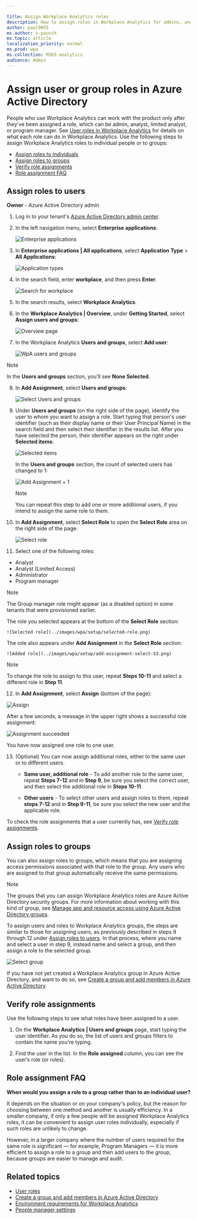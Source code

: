 ```yaml
---

title: Assign Workplace Analytics roles 
description: How to assign roles in Workplace Analytics for admins, analysts, and program managers
author: paul9955
ms.author: v-pausch
ms.topic: article
localization_priority: normal 
ms.prod: wpa
ms.collection: M365-analytics
audience: Admin
---
```


# Assign user or group roles in Azure Active Directory 

People who use Workplace Analytics can work with the product only after they've been assigned a role, which can be admin, analyst, limited analyst, or program manager. See [User roles in Workplace Analytics](../use/user-roles.md) for details on what each role can do in Workplace Analytics. Use the following steps to assign Workplace Analytics roles to individual people or to groups:

* [Assign roles to individuals](#assign-roles-to-users)
* [Assign roles to groups](#assign-roles-to-groups)
* [Verify role assignments](#verify-role-assignments)
* [Role assignment FAQ](#role-assignment-faq)

## Assign roles to users 

**Owner** - Azure Active Directory admin  

1. Log in to your tenant's [Azure Active Directory admin center](https://aad.portal.azure.com). 

2. In the left navigation menu, select **Enterprise applications**:

   ![Enterprise applications](../images/wpa/setup/enterprise-apps.png) 

3. In **Enterprise applications | All applications**, select **Application Type** > **All Applications**:
   
   ![Application types](../images/wpa/setup/ent-all-apps-3.png) 

4. In the search field, enter **workplace**, and then press **Enter**. 
   
   ![Search for workplace](../images/wpa/setup/type-workplace.png)

5. In the search results, select **Workplace Analytics**.  

6. In the **Workplace Analytics | Overview**, under **Getting Started**, select **Assign users and groups**: 

   ![Overview page](../images/wpa/setup/wpa-overview.png)  

7. In the Workplace Analytics **Users and groups**, select **Add user**:

   ![WpA users and groups](../images/wpa/setup/wpa-users-and-groups.png)  

> [!Note] 
> In the **Users and groups** section, you'll see **None Selected**. 

8. In **Add Assignment**, select **Users and groups**:
   
   ![Select Users and groups](../images/wpa/setup/select-users-and-groups-4.png)

9. Under **Users and groups** (on the right side of the page), identify the user to whom you want to assign a role. Start typing that person's user identifier (such as their display name or their User Principal Name) in the search field and then select their identifier in the results list. After you have selected the person, their identifier appears on the right under **Selected items**: 
   
   ![Selected items](../images/wpa/setup/selected-items.png)
   
   In the **Users and groups** section, the count of selected users has changed to 1:

   ![Add Assignment + 1](../images/wpa/setup/add-assignment-plus-1.png)

   > [!Note]
   > You can repeat this step to add one or more additional users, if you intend to assign the same role to them. 

10. In **Add Assignment**, select **Select Role** to open the **Select Role** area on the right side of the page: 

    ![Select role](../images/wpa/setup/select-role.png)

11. Select one of the following roles:  

   * Analyst
   * Analyst (Limited Access)
   * Administrator
   * Program manager

   > [!Note]
   > The Group manager role might appear (as a disabled option) in some tenants that were provisioned earlier.  

   The role you selected appears at the bottom of the **Select Role** section:

    ![Selected role](../images/wpa/setup/selected-role.png)

   The role also appears under **Add Assignment** in the **Select Role** section: 

    ![Added role](../images/wpa/setup/add-assignment-select-53.png)

> [!Note]
> To change the role to assign to this user, repeat **Steps 10-11** and select a different role in **Step 11**.

12. In **Add Assignment**, select **Assign** (bottom of the page):
 
   ![Assign](../images/wpa/setup/assign-button.png)

   After a few seconds, a message in the upper right shows a successful role assignment:

   ![Assignment succeeded](../images/wpa/setup/assignment-succeeded.png)

You have now assigned one role to one user.  

13. (Optional) You can now assign additional roles, either to the same user or to different users. 

    * **Same user, additional role** - To add another role to the same user, repeat **Steps 7-12** and in **Step 9**, be sure you select the correct user, and then select the additional role in **Steps 10-11**.

    * **Other users** - To select other users and assign roles to them, repeat **steps 7-12** and in **Step 9-11**, be sure you select the new user and the applicable role.

To check the role assignments that a user currently has, see [Verify role assignments](#verify-role-assignments).

## Assign roles to groups

You can also assign roles to groups, which means that you are assigning access permissions associated with that role to the group. Any users who are assigned to that group automatically receive the same permissions.

> [!Note]
> The groups that you can assign Workplace Analytics roles are Azure Active Directory security groups. For more information about working with this kind of group, see [Manage app and resource access using Azure Active Directory groups](https://docs.microsoft.com/azure/active-directory/fundamentals/active-directory-manage-groups). 

To assign users and roles to Workplace Analytics groups, the steps are similar to those for assigning users, as previously described in steps 9 through 12 under [Assign roles to users](#assign-roles-to-users). In that process, where you name and select a user in step 9, instead name and select a group, and then assign a role to the selected group.

   ![Select group](../images/WpA/Use/select-group-b.png)

If you have not yet created a Workplace Analytics group in Azure Active Directory, and want to do so, see [Create a group and add members in Azure Active Directory](https://docs.microsoft.com/azure/active-directory/fundamentals/active-directory-groups-create-azure-portal).

## Verify role assignments

Use the following steps to see what roles have been assigned to a user.  

1. On the **Workplace Analytics | Users and groups** page, start typing the user identifier. As you do so, the list of users and groups filters to contain the name you're typing.  

2. Find the user in the list. In the **Role assigned** column, you can see the user’s role (or roles).

## Role assignment FAQ

**When would you assign a role to a group rather than to an individual user?**

It depends on the situation or on your company's policy, but the reason for choosing between one method and another is usually efficiency. In a smaller company, if only a few people will be assigned Workplace Analytics roles, it can be convenient to assign user roles individually, especially if such roles are unlikely to change.

However, in a larger company where the number of users required for the same role is significant &mdash; for example, Program Managers &mdash; it is more efficient to assign a role to a group and then add users to the group, because groups are easier to manage and audit.

## Related topics

* [User roles](../use/user-roles.md)
* [Create a group and add members in Azure Active Directory](https://docs.microsoft.com/azure/active-directory/fundamentals/active-directory-groups-create-azure-portal)
* [Environment requirements for Workplace Analytics](../setup/environment-requirements.md)
* [People manager settings](../use/settings.md#manager-settings)
